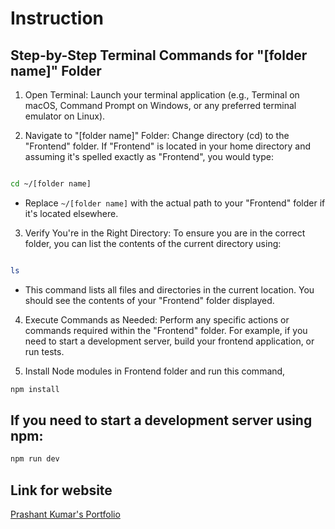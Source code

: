 # Instruction

## Step-by-Step Terminal Commands for "[folder name]" Folder
1. Open Terminal: Launch your terminal application (e.g., Terminal on macOS, Command Prompt on Windows, or any preferred terminal emulator on Linux).

2. Navigate to "[folder name]" Folder: Change directory (cd) to the "Frontend" folder. If "Frontend" is located in your home directory and assuming it's spelled exactly as "Frontend", you would type:

```bash

cd ~/[folder name]

```
- Replace `~/[folder name]` with the actual path to your "Frontend" folder if it's located elsewhere.

3. Verify You're in the Right Directory: To ensure you are in the correct folder, you can list the contents of the current directory using:
```bash

ls

```
- This command lists all files and directories in the current location. You should see the contents of your "Frontend" folder displayed.

4. Execute Commands as Needed: Perform any specific actions or commands required within the "Frontend" folder. For example, if you need to start a development server, build your frontend application, or run tests.

5. Install Node modules in Frontend folder and run this command,
```bash
npm install
```

## If you need to start a development server using npm:

```bash
npm run dev
```
## Link for website 
<a href="https://portfolio-prashant29062003.netlify.app/" target="_blank">Prashant Kumar's Portfolio</a>

